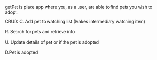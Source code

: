 getPet is place app where you, as a user, are able to find pets you wish to adopt.

CRUD:
C. Add pet to watching list (Makes intermediary watching item)<br></br>
R. Search for pets and retrieve info<br></br>
U. Update details of pet or if the pet is adopted<br></br>
D.Pet is adopted
